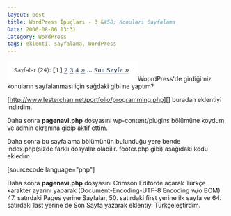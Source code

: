 ```yaml
---
layout: post
title: WordPress İpuçları - 3 &#58; Konuları Sayfalama
Date: 2006-08-06 13:31
Category: WordPress
tags: eklenti, sayfalama, WordPress
---
```


![Sayfalama][]WoprdPress'de girdiğimiz konuların sayfalanması için
sağdaki gibi ne yaptım?

[http://www.lesterchan.net/portfolio/programming.php][] buradan
eklentiyi indirdim.

Daha sonra **pagenavi.php** dosyasını wp-content/plugins bölümüne koydum
ve admin ekranına gidip aktif ettim.

Daha sonra bu sayfalama bölümünün bulunduğu yere bende index.php(sizde
farklı dosyalar olabilir. footer.php gibi) aşağıdaki kodu ekledim.

[sourcecode language="php"]<?php if(function_exists('wp_pagenavi')) {
wp_pagenavi(); } ?>

Daha sonra **pagenavi.php** dosyasını Crimson Editörde açarak Türkçe
karakter ayarını yaparak (Document-Encoding-UTF-8 Encoding w/o BOM) 47.
satırdaki Pages yerine Sayfalar, 50. satırdaki first yerine ilk sayfa ve
64. satırdaki last yerine de Son Sayfa yazarak eklentiyi
Türkçeleştirdim.


  [Sayfalama]: /images/sayfalama.gif
  [http://www.lesterchan.net/portfolio/programming.php]: http://www.lesterchan.net/portfolio/programming.php
